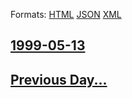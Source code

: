 
Formats: [HTML](1999/05/13/index.html)  [JSON](1999/05/13/index.json)  [XML](1999/05/13/index.xml)  

## [1999-05-13](/news/1999/05/13/index.md)

## [Previous Day...](/news/1999/05/12/index.md)

